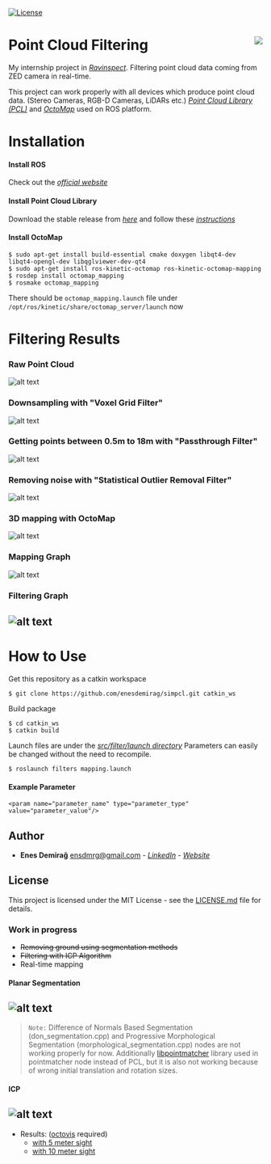 [![License](http://img.shields.io/:license-mit-blue.svg?style=flat-square)](http://enesdemirag.mit-license.org)

# Point Cloud Filtering <img align="right" src="https://github.com/enesdemirag/simpcl/blob/internship/images/logo.png">

My internship project in *[Ravinspect](http://www.ravinspect.com)*. Filtering point cloud data coming from ZED camera in real-time.

This project can work properly with all devices which produce point cloud data. (Stereo Cameras, RGB-D Cameras, LiDARs etc.) *[Point Cloud Library (PCL)](https://github.com/PointCloudLibrary/pcl)* and *[OctoMap](https://github.com/OctoMap/octomap_mapping)* used on ROS platform.

# Installation #

#### Install ROS
Check out the *[official website](http://wiki.ros.org/kinetic/Installation)*

#### Install Point Cloud Library
Download the stable release from *[here](https://github.com/PointCloudLibrary/pcl/releases)* and follow these *[instructions](http://www.pointclouds.org/documentation/tutorials/compiling_pcl_posix.php)*

#### Install OctoMap

```
$ sudo apt-get install build-essential cmake doxygen libqt4-dev libqt4-opengl-dev libqglviewer-dev-qt4
$ sudo apt-get install ros-kinetic-octomap ros-kinetic-octomap-mapping
$ rosdep install octomap_mapping
$ rosmake octomap_mapping
```

There should be ```octomap_mapping.launch``` file under ```/opt/ros/kinetic/share/octomap_server/launch``` now

# Filtering Results #

### Raw Point Cloud
![alt text](https://github.com/enesdemirag/simpcl/raw/internship/images/otopark_raw.png "Raw Point Cloud Data")
### Downsampling with "Voxel Grid Filter"
![alt text](https://github.com/enesdemirag/simpcl/raw/internship/images/otopark_voxel.png "Voxel Grid Filter")
### Getting points between 0.5m to 18m with "Passthrough Filter"
![alt text](https://github.com/enesdemirag/simpcl/raw/internship/images/otopark_passthrough.png "Voxel Grid Filter")
### Removing noise with "Statistical Outlier Removal Filter"
![alt text](https://github.com/enesdemirag/simpcl/raw/internship/images/otopark_statistical.png "Statistical Outlier Removal Filter")
### 3D mapping with OctoMap
![alt text](https://github.com/enesdemirag/simpcl/raw/internship/images/octomap_otopark.gif "Mapping using Odometry and Point Cloud data simultaneously")
### Mapping Graph
![alt text](https://github.com/enesdemirag/simpcl/raw/internship/images/mapping_graph.png "from rqt_graph")
### Filtering Graph
![alt text](https://github.com/enesdemirag/simpcl/raw/internship/images/filtering_graph.png "from rqt_graph")
---
# How to Use #

Get this repository as a catkin workspace
```
$ git clone https://github.com/enesdemirag/simpcl.git catkin_ws
```
Build package
```
$ cd catkin_ws
$ catkin build
```
Launch files are under the *[src/filter/launch directory](https://github.com/enesdemirag/simpcl/tree/internship/src/filters/launch)*
Parameters can easily be changed without the need to recompile.
```
$ roslaunch filters mapping.launch
```

#### Example Parameter

```
<param name="parameter_name" type="parameter_type" value="parameter_value"/>
```

## Author

* **Enes Demirağ** <ensdmrg@gmail.com> - *[LinkedIn](https://www.linkedin.com/in/enesdemirag/)* - *[Website](https://enesdemirag.github.io)*

## License

This project is licensed under the MIT License - see the [LICENSE.md](LICENSE.md) file for details.

### Work in progress
* ~~Removing ground using segmentation methods~~
* ~~Filtering with ICP Algorithm~~
* Real-time mapping

#### Planar Segmentation
![alt text](https://github.com/enesdemirag/simpcl/raw/internship/images/planar_segmentation.gif "axis color -> remained parts")
---
> `Note:` Difference of Normals Based Segmentation (don_segmentation.cpp)
and Progressive Morphological Segmentation (morphological_segmentation.cpp) nodes are not working properly for now. Additionally [libpointmatcher](https://github.com/ethz-asl/libpointmatcher) library used in pointmatcher node instead of PCL, but it is also not working because of wrong initial translation and rotation sizes.

#### ICP
![alt text](https://github.com/enesdemirag/simpcl/raw/internship/images/icp.gif "mapping after ICP filter")
---
* Results: ([octovis](http://wiki.ros.org/octovis) required)
    * [with 5 meter sight](#)
    * [with 10 meter sight](#)
